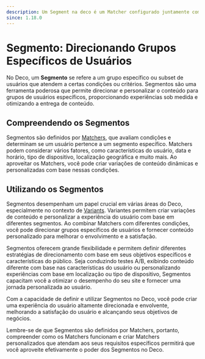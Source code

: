 ```yaml
---
description: Um Segment na deco é um Matcher configurado juntamente com uma Variant
since: 1.18.0
---
```


# Segmento: Direcionando Grupos Específicos de Usuários

No Deco, um **Segmento** se refere a um grupo específico ou subset de usuários
que atendem a certas condições ou critérios. Segmentos são uma ferramenta
poderosa que permite direcionar e personalizar o conteúdo para grupos de
usuários específicos, proporcionando experiências sob medida e otimizando a
entrega de conteúdo.

## Compreendendo os Segmentos

Segmentos são definidos por [Matchers](/docs/pt/concepts/matchers), que avaliam
condições e determinam se um usuário pertence a um segmento específico. Matchers
podem considerar vários fatores, como características do usuário, data e
horário, tipo de dispositivo, localização geográfica e muito mais. Ao aproveitar
os Matchers, você pode criar variações de conteúdo dinâmicas e personalizadas
com base nessas condições.

## Utilizando os Segmentos

Segmentos desempenham um papel crucial em várias áreas do Deco, especialmente no
contexto de [Variants](/docs/pt/getting-started/variants). Variantes permitem
criar variações de conteúdo e personalizar a experiência do usuário com base em
diferentes segmentos. Ao combinar Matchers com diferentes condições, você pode
direcionar grupos específicos de usuários e fornecer conteúdo personalizado para
melhorar o envolvimento e a satisfação.

Segmentos oferecem grande flexibilidade e permitem definir diferentes
estratégias de direcionamento com base em seus objetivos específicos e
características do público. Seja conduzindo testes A/B, exibindo conteúdo
diferente com base nas características do usuário ou personalizando experiências
com base em localização ou tipo de dispositivo, Segmentos capacitam você a
otimizar o desempenho do seu site e fornecer uma jornada personalizada ao
usuário.

Com a capacidade de definir e utilizar Segmentos no Deco, você pode criar uma
experiência do usuário altamente direcionada e envolvente, melhorando a
satisfação do usuário e alcançando seus objetivos de negócios.

Lembre-se de que Segmentos são definidos por Matchers, portanto, compreender
como os Matchers funcionam e criar Matchers personalizados que atendam aos seus
requisitos específicos permitirá que você aproveite efetivamente o poder dos
Segmentos no Deco.
